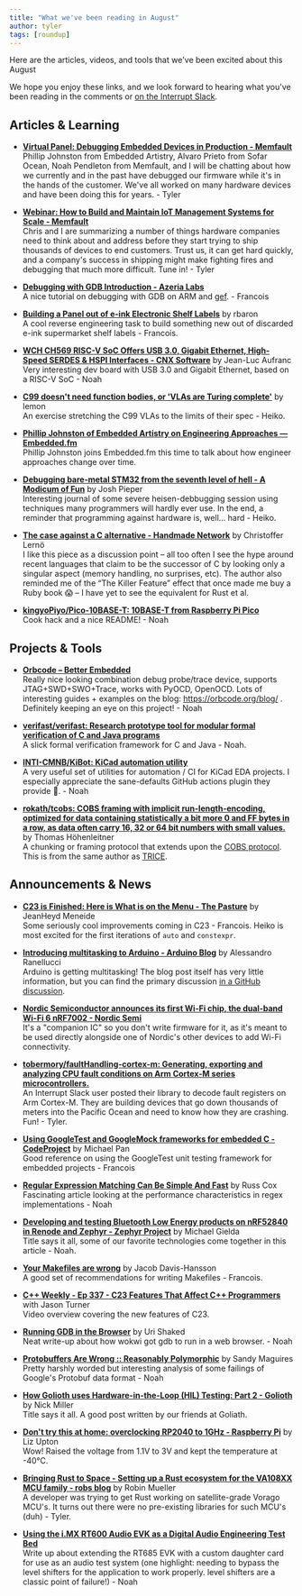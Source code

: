```yaml
---
title: "What we've been reading in August"
author: tyler
tags: [roundup]
---
```


<!-- excerpt start -->

Here are the articles, videos, and tools that we've been excited about this
August

<!-- excerpt end -->

We hope you enjoy these links, and we look forward to hearing what you've been
reading in the comments or [on the Interrupt Slack](https://interrupt-slack.herokuapp.com/).

## Articles & Learning

- [**Virtual Panel: Debugging Embedded Devices in Production - Memfault**](https://hubs.la/Q01kj0GW0)<br>
  Phillip Johnston from Embedded Artistry, Alvaro Prieto from Sofar Ocean, Noah Pendleton from Memfault, and I will be chatting about how we currently and in the past have debugged our firmware while it's in the hands of the customer. We've all worked on many hardware devices and have been doing this for years. - Tyler

- [**Webinar: How to Build and Maintain IoT Management Systems for Scale - Memfault**](https://hubs.la/Q01kh_bT0)<br>
  Chris and I are summarizing a number of things hardware companies need to think about and address before they start trying to ship thousands of devices to end customers. Trust us, it can get hard quickly, and a company's success in shipping might make fighting fires and debugging that much more difficult. Tune in! - Tyler

- [**Debugging with GDB Introduction - Azeria Labs**](https://azeria-labs.com/debugging-with-gdb-introduction/)<br>
A nice tutorial on debugging with GDB on ARM and [gef](https://github.com/hugsy/gef). - Francois

- [**Building a Panel out of e-ink Electronic Shelf Labels**](https://rbaron.net/blog/2022/07/29/Daisy-chaining-multiple-electronic-shelf-labels.html) by rbaron<br>
A cool reverse engineering task to build something new out of discarded e-ink supermarket shelf labels - Francois.

- [**WCH CH569 RISC-V SoC Offers USB 3.0, Gigabit Ethernet, High-Speed SERDES & HSPI Interfaces - CNX Software**](https://www.cnx-software.com/2020/07/21/wch-ch569-risc-v-soc-offers-usb-3-0-gigabit-ethernet-high-speed-serdes-hspi-interfaces/) by Jean-Luc Aufranc<br>
Very interesting dev board with USB 3.0 and Gigabit Ethernet, based on a RISC-V SoC - Noah

- [**C99 doesn't need function bodies, or 'VLAs are Turing complete'**](https://lemon.rip/w/c99-vla-tricks/) by lemon<br>
An exercise stretching the C99 VLAs to the limits of their spec - Heiko.

- [**Phillip Johnston of Embedded Artistry on Engineering Approaches — Embedded.fm**](https://embedded.fm/episodes/423)<br>
Phillip Johnston joins Embedded.fm this time to talk about how engineer approaches change over time.

- [**Debugging bare-metal STM32 from the seventh level of hell - A Modicum of Fun**](https://jpieper.com/2022/08/05/debugging-bare-metal-stm32-from-the-seventh-level-of-hell/) by Josh Pieper<br>
Interesting journal of some severe heisen-debbugging session using techniques many programmers will hardly ever use. In the end, a reminder that programming against hardware is, well… hard - Heiko.

- [**The case against a C alternative - Handmade Network**](https://c3.handmade.network/blog/p/8486-the_case_against_a_c_alternative) by Christoffer Lernö<br>
I like this piece as a discussion point – all too often I see the hype around recent languages that claim to be the successor of C by looking only a singular aspect (memory handling, no surprises, etc). The author also reminded me of the “The Killer Feature” effect that once made me buy a Ruby book 😱 – I have yet to see the equivalent for Rust et al.

- [**kingyoPiyo/Pico-10BASE-T: 10BASE-T from Raspberry Pi Pico**](https://github.com/kingyoPiyo/Pico-10BASE-T)<br>
Cook hack and a nice README! - Noah

## Projects & Tools

- [**Orbcode – Better Embedded**](https://orbcode.org/)<br>
Really nice looking combination debug probe/trace device, supports JTAG+SWD+SWO+Trace, works with PyOCD, OpenOCD. Lots of interesting guides + examples on the blog: https://orbcode.org/blog/ . Definitely keeping an eye on this project! - Noah

- [**verifast/verifast: Research prototype tool for modular formal verification of C and Java programs**](https://github.com/verifast/verifast)<br>
A slick formal verification framework for C and Java - Noah.

- [**INTI-CMNB/KiBot: KiCad automation utility**](https://github.com/INTI-CMNB/KiBot#usage-of-github-actions)<br>
A very useful set of utilities for automation / CI for KiCad EDA projects. I especially appreciate the sane-defaults GitHub actions plugin they provide 🙌. - Noah

- [**rokath/tcobs: COBS framing with implicit run-length-encoding, optimized for data containing statistically a bit more 0 and FF bytes in a row, as data often carry 16, 32 or 64 bit numbers with small values.**](https://github.com/rokath/tcobs) by Thomas Höhenleitner<br>
A chunking or framing protocol that extends upon the [COBS protocol](https://en.wikipedia.org/wiki/Consistent_Overhead_Byte_Stuffing). This is from the same author as [TRICE](https://github.com/rokath/trice).


## Announcements & News

- [**C23 is Finished: Here is What is on the Menu - The Pasture**](https://thephd.dev/c23-is-coming-here-is-what-is-on-the-menu) by JeanHeyd Meneide<br>
Some seriously cool improvements coming in C23 - Francois. Heiko is most excited for the first iterations of `auto` and `constexpr`.

- [**Introducing multitasking to Arduino - Arduino Blog**](https://blog.arduino.cc/2022/08/02/introducing-multitasking-to-arduino/) by Alessandro Ranellucci<br>
Arduino is getting multitasking! The blog post itself has very little information, but you can find the primary discussion [in a GitHub discussion](https://github.com/arduino/language/discussions/2). 

- [**Nordic Semiconductor announces its first Wi-Fi chip, the dual-band Wi-Fi 6 nRF7002 - Nordic Semi**](https://www.nordicsemi.com/News/2022/08/Nordic-Semiconductor-announces-its-first-WiFi-chip)<br>
It's a "companion IC" so you don't write firmware for it, as it's meant to be used directly alongside one of Nordic's other devices to add Wi-Fi connectivity. 









- [**tobermory/faultHandling-cortex-m: Generating, exporting and analyzing CPU fault conditions on Arm Cortex-M series microcontrollers.**](https://github.com/tobermory/faultHandling-cortex-m)<br>
An Interrupt Slack user posted their library to decode fault registers on Arm Cortex-M. They are building devices that go down thousands of meters into the Pacific Ocean and need to know how they are crashing. Fun! - Tyler.

- [**Using GoogleTest and GoogleMock frameworks for embedded C - CodeProject**](https://www.codeproject.com/articles/1040972/using-googletest-and-googlemock-frameworks-for-emb) by Michael Pan<br>
Good reference on using the GoogleTest unit testing framework for embedded projects - Francois

- [**Regular Expression Matching Can Be Simple And Fast**](https://swtch.com/~rsc/regexp/regexp1.html) by Russ Cox<br>
Fascinating article looking at the performance characteristics in regex implementations - Noah

- [**Developing and testing Bluetooth Low Energy products on nRF52840 in Renode and Zephyr - Zephyr Project**](https://www.zephyrproject.org/developing-and-testing-bluetooth-low-energy-products-on-nrf52840-in-renode-and-zephyr/) by Michael Gielda<br>
Title says it all, some of our favorite technologies come together in this article - Noah.

- [**Your Makefiles are wrong**](https://tech.davis-hansson.com/p/make/) by Jacob Davis-Hansson<br>
A good set of recommendations for writing Makefiles - Francois.

- [**C++ Weekly - Ep 337 - C23 Features That Affect C++ Programmers**](https://www.youtube.com/watch?v=jOFrKN54M5g) with Jason Turner<br>
Video overview covering the new features of C23.




- [**Running GDB in the Browser**](https://blog.wokwi.com/running-gdb-in-the-browser/) by Uri Shaked<br>
Neat write-up about how wokwi got gdb to run in a web browser. - Noah

- [**Protobuffers Are Wrong :: Reasonably Polymorphic**](https://reasonablypolymorphic.com/blog/protos-are-wrong/) by Sandy Maguires<br>
Pretty harshly worded but interesting analysis of some failings of Google's Protobuf data format - Noah

- [**How Golioth uses Hardware-in-the-Loop (HIL) Testing: Part 2 - Golioth**](https://blog.golioth.io/golioth-hil-testing-part2/) by Nick Miller<br>
Title says it all. A good post written by our friends at Goliath.

- [**Don't try this at home: overclocking RP2040 to 1GHz - Raspberry Pi**](https://www.raspberrypi.com/news/dont-try-this-at-home-overclocking-rp2040-to-1ghz/) by Liz Upton<br>
Wow! Raised the voltage from 1.1V to 3V and kept the temperature at -40°C. 

- [**Bringing Rust to Space - Setting up a Rust ecosystem for the VA108XX MCU family - robs blog**](https://robamu.github.io/post/rust-ecosystem/) by Robin Mueller<br>
A developer was trying to get Rust working on satellite-grade Vorago MCU's. It turns out there were no pre-existing libraries for such MCU's (duh) - Tyler.

- [**Using the i.MX RT600 Audio EVK as a Digital Audio Engineering Test Bed**](https://community.nxp.com/t5/Blogs/Using-the-i-MX-RT600-Audio-EVK-as-a-Digital-Audio-Engineering/ba-p/1514120)<br>
Write up about extending the RT685 EVK with a custom daughter card for use as an audio test system (one highlight: needing to bypass the level shifters for the application to work properly. level shifters are a classic point of failure!) - Noah
